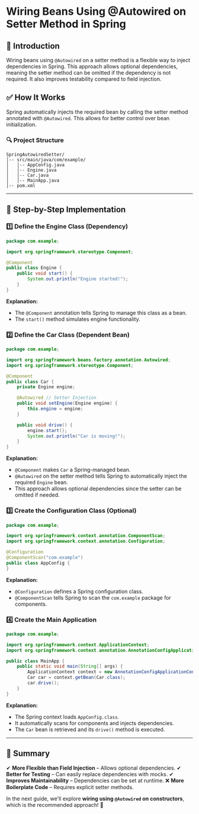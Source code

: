 # Wiring Beans Using @Autowired on Setter Method in Spring

## 🌱 Introduction
Wiring beans using `@Autowired` on a setter method is a flexible way to inject dependencies in Spring. This approach allows optional dependencies, meaning the setter method can be omitted if the dependency is not required. It also improves testability compared to field injection.

## ✅ How It Works
Spring automatically injects the required bean by calling the setter method annotated with `@Autowired`. This allows for better control over bean initialization.

### 🔍 Project Structure
```
SpringAutowiredSetter/
│-- src/main/java/com/example/
│   │-- AppConfig.java
│   │-- Engine.java
│   │-- Car.java
│   │-- MainApp.java
│-- pom.xml
```

---

## 🔹 Step-by-Step Implementation

### 1️⃣ Define the Engine Class (Dependency)
```java
package com.example;

import org.springframework.stereotype.Component;

@Component
public class Engine {
    public void start() {
        System.out.println("Engine started!");
    }
}
```
**Explanation:**
- The `@Component` annotation tells Spring to manage this class as a bean.
- The `start()` method simulates engine functionality.

### 2️⃣ Define the Car Class (Dependent Bean)
```java
package com.example;

import org.springframework.beans.factory.annotation.Autowired;
import org.springframework.stereotype.Component;

@Component
public class Car {
    private Engine engine;

    @Autowired // Setter Injection
    public void setEngine(Engine engine) {
        this.engine = engine;
    }

    public void drive() {
        engine.start();
        System.out.println("Car is moving!");
    }
}
```
**Explanation:**
- `@Component` makes `Car` a Spring-managed bean.
- `@Autowired` on the setter method tells Spring to automatically inject the required `Engine` bean.
- This approach allows optional dependencies since the setter can be omitted if needed.

### 3️⃣ Create the Configuration Class (Optional)
```java
package com.example;

import org.springframework.context.annotation.ComponentScan;
import org.springframework.context.annotation.Configuration;

@Configuration
@ComponentScan("com.example")
public class AppConfig {
}
```
**Explanation:**
- `@Configuration` defines a Spring configuration class.
- `@ComponentScan` tells Spring to scan the `com.example` package for components.

### 4️⃣ Create the Main Application
```java
package com.example;

import org.springframework.context.ApplicationContext;
import org.springframework.context.annotation.AnnotationConfigApplicationContext;

public class MainApp {
    public static void main(String[] args) {
        ApplicationContext context = new AnnotationConfigApplicationContext(AppConfig.class);
        Car car = context.getBean(Car.class);
        car.drive();
    }
}
```
**Explanation:**
- The Spring context loads `AppConfig.class`.
- It automatically scans for components and injects dependencies.
- The `Car` bean is retrieved and its `drive()` method is executed.

---

## 📌 Summary
✔ **More Flexible than Field Injection** – Allows optional dependencies.
✔ **Better for Testing** – Can easily replace dependencies with mocks.
✔ **Improves Maintainability** – Dependencies can be set at runtime.
❌ **More Boilerplate Code** – Requires explicit setter methods.

In the next guide, we'll explore **wiring using `@Autowired` on constructors**, which is the recommended approach! 🚀

